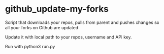 # github_update-my-forks

Script that downloads your repos, pulls from parent and pushes changes so all your forks on Github are updated

Update it with local path to your repos, username and API key.

Run with python3 run.py
